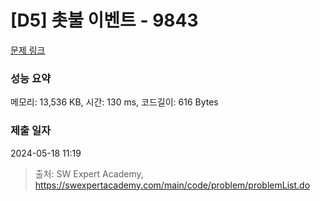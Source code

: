 # [D5] 촛불 이벤트 - 9843 

[문제 링크](https://swexpertacademy.com/main/code/problem/problemDetail.do?contestProbId=AXGBKzuaPOoDFAXR) 

### 성능 요약

메모리: 13,536 KB, 시간: 130 ms, 코드길이: 616 Bytes

### 제출 일자

2024-05-18 11:19



> 출처: SW Expert Academy, https://swexpertacademy.com/main/code/problem/problemList.do